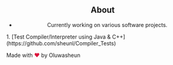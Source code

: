 <body id="body-m">
  
<h2 style="text-align: center;">About</h2>
<ul class="the-list" style="text-align: center;">
<li>Currently working on various software projects.</li>
</ul>
1. [Test Compiler/Interpreter using Java & C++](https://github.com/sheunl/Compiler_Tests)
<footer class="">
<p class="note">Made with <span style="color:crimson !important;">❤</span> by Oluwasheun</p>
</footer>


</body>
